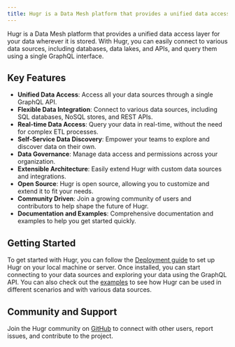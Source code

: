 ```yaml
---
title: Hugr is a Data Mesh platform that provides a unified data access layer for your data wherever it is stored.
---
```


Hugr is a Data Mesh platform that provides a unified data access layer for your data wherever it is stored. With Hugr, you can easily connect to various data sources, including databases, data lakes, and APIs, and query them using a single GraphQL interface.

## Key Features

- **Unified Data Access**: Access all your data sources through a single GraphQL API.
- **Flexible Data Integration**: Connect to various data sources, including SQL databases, NoSQL stores, and REST APIs.
- **Real-time Data Access**: Query your data in real-time, without the need for complex ETL processes.
- **Self-Service Data Discovery**: Empower your teams to explore and discover data on their own.
- **Data Governance**: Manage data access and permissions across your organization.
- **Extensible Architecture**: Easily extend Hugr with custom data sources and integrations.
- **Open Source**: Hugr is open source, allowing you to customize and extend it to fit your needs.
- **Community Driven**: Join a growing community of users and contributors to help shape the future of Hugr.
- **Documentation and Examples**: Comprehensive documentation and examples to help you get started quickly.

## Getting Started

To get started with Hugr, you can follow the [Deployment guide](https://hugr-lab.github.io/hugr/docs/deployment) to set up Hugr on your local machine or server. Once installed, you can start connecting to your data sources and exploring your data using the GraphQL API.
You can also check out the [examples](https://hugr-lab.github.io/hugr/docs/examples) to see how Hugr can be used in different scenarios and with various data sources.

## Community and Support

Join the Hugr community on [GitHub](https://github.com/hugr-lab/hugr) to connect with other users, report issues, and contribute to the project.

